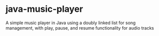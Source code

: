 # java-music-player
A simple music player in Java using a doubly linked list for song management, with play, pause, and resume functionality for audio tracks
